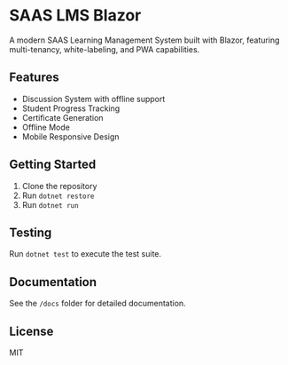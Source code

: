 # SAAS LMS Blazor

A modern SAAS Learning Management System built with Blazor, featuring multi-tenancy, white-labeling, and PWA capabilities.

## Features

- Discussion System with offline support
- Student Progress Tracking
- Certificate Generation
- Offline Mode
- Mobile Responsive Design

## Getting Started

1. Clone the repository
2. Run `dotnet restore`
3. Run `dotnet run`

## Testing

Run `dotnet test` to execute the test suite.

## Documentation

See the `/docs` folder for detailed documentation.

## License

MIT